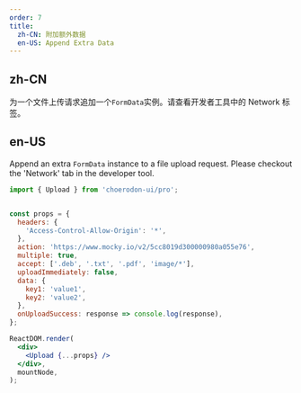 ```yaml
---
order: 7
title:
  zh-CN: 附加额外数据
  en-US: Append Extra Data
---
```


## zh-CN

为一个文件上传请求追加一个`FormData`实例。请查看开发者工具中的 Network 标签。

## en-US

Append an extra `FormData` instance to a file upload request. Please checkout the 'Network' tab in the developer tool.

```jsx
import { Upload } from 'choerodon-ui/pro';


const props = {
  headers: {
    'Access-Control-Allow-Origin': '*',
  },
  action: 'https://www.mocky.io/v2/5cc8019d300000980a055e76',
  multiple: true,
  accept: ['.deb', '.txt', '.pdf', 'image/*'],
  uploadImmediately: false,
  data: {
    key1: 'value1',
    key2: 'value2',
  },
  onUploadSuccess: response => console.log(response),
};

ReactDOM.render(
  <div>
    <Upload {...props} />
  </div>,
  mountNode,
);
```

